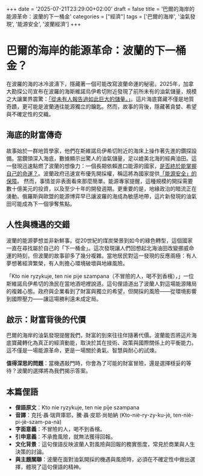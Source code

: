 +++
date = '2025-07-21T23:29:00+02:00'
draft = false
title = '巴爾的海岸的能源革命：波蘭的下一桶金'
categories = ["經濟"]
tags = ['巴爾的海岸', '油氣發現', '能源安全', '波蘭經濟']
+++

# 巴爾的海岸的能源革命：波蘭的下一桶金？

在波羅的海的冰冷波濤下，隱藏著一個可能改寫波蘭命運的秘密。2025年，加拿大勘探公司宣布在波羅的海斯維諾烏伊希切附近發現了前所未有的油氣儲量，規模之大讓業界震驚：[「從未有人報告過如此巨大的儲量。」](https://www.money.pl/gospodarka/potezne-zloze-na-baltyku-nikt-do-tej-pory-nie-raportowal-takich-ilosci-7180643547138784a.html)。這片海底寶藏不僅是地質奇蹟，更可能是波蘭通往能源獨立的鑰匙。然而，故事的背後，隱藏著貪婪、希望與不確定性的交織。

## 海底的財富傳奇

故事始於一群地質學家，他們在斯維諾烏伊希切附近的海床上操作著先進的鑽探設備。當鑽頭深入海底，數據顯示出驚人的油氣儲量，足以媲美北海的經典油田。這一發現迅速點燃了波蘭的想像力：一個長期依賴進口能源的國家，[是否終於能掌握自己的命運？](https://businessinsider.com.pl/gospodarka/swinoujscie-odkrycie-zloz-ropy-i-gazu-na-baltyku-co-to-oznacza/vn1yr6j)。波蘭政府迅速宣布優先開採權，稱這將為國家提供[「能源安全」的保障](https://www.money.pl/gospodarka/ogromne-zloza-na-baltyku-polska-ma-pierwszenstwo-to-zabezpieczenie-7180683007674976a.html)。
然而，事情並非表面看來那麼簡單。能源專家提醒，這種規模的開採需要數十億美元的投資，以及至少十年的開發週期。更重要的是，地緣政治的暗流正在湧動。俄羅斯與歐盟的能源博弈早已讓波羅的海成為敏感地帶，這片新發現的油氣田可能成為下一個爭奪焦點。

## 人性與機遇的交錯

波蘭的能源夢想並非新鮮事。從20世紀的煤炭榮景到如今的綠色轉型，這個國家一直在尋找屬於自己的「下一桶金」。這次發現讓人們回想起北海油田改變挪威命運的時刻，但波蘭的故事卻多了幾分複雜。當地居民對這一發現的反應兩極：有人夢想著經濟繁榮，有人則擔心環境破壞與地緣風險。

「Kto nie ryzykuje, ten nie pije szampana（不冒險的人，喝不到香檳），」一位斯維諾烏伊希切的漁民在當地酒吧裡說道。這句俚語道出了波蘭人對這場能源賭局的複雜心態。政府與企業看到了財富與獨立的希望，但開採的風險——從環境影響到國際壓力——讓這場勝利遠未成定局。

## 啟示：財富背後的代價

巴爾的海岸的油氣發現提醒我們，財富的到來往往伴隨著代價。波蘭能否將這片海底寶藏轉化為真正的經濟動能，取決於其在技術、政策與國際關係上的平衡能力。這不僅是一場能源革命，更是一場關於勇氣、智慧與耐心的試煉。

**值得深思的問題**：當機遇敲門時，你會為了可能的財富冒險，還是選擇穩妥的等待？波蘭的選擇將為我們揭示答案。

## 本篇俚語

- **俚語原文**：Kto nie ryzykuje, ten nie pije szampana  
- **音譯**：克托·聶·瑞齊庫耶，騰·聶·皮耶·尚帕納 (Kto-niè-ry-zy-ku-jè, ten-niè-pi-jè-szam-pa-nà)  
- **字面意義**：不冒險的人，喝不到香檳。  
- **引申意義**：不承擔風險，就無法獲得回報。  
- **文化背景**：這句俚語反映波蘭人對風險與回報的務實態度，常見於商業與人生決策的討論。  
- **與主題關聯**：波蘭在面對油氣開採的機遇與風險時，必須在不確定性中做出選擇，體現了這句俚語的精神。